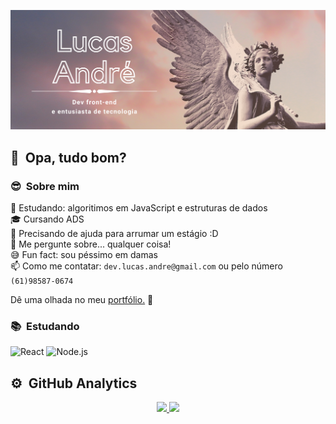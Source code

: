 ![Lucas André Banner](https://raw.githubusercontent.com/lucas-andre/lucas-andre/master/lucas_banner2.png)
## 👋 &nbsp;Opa, tudo bom?

### 😎 &nbsp;Sobre mim

🌱 Estudando: algoritimos em JavaScript e estruturas de dados  
🎓 Cursando ADS  
🤔 Precisando de ajuda para arrumar um estágio :D  
💬 Me pergunte sobre... qualquer coisa!  
😅 Fun fact: sou péssimo em damas  
📫 Como me contatar: `dev.lucas.andre@gmail.com` ou pelo número `(61)98587-0674`

Dê uma olhada no meu [portfólio.](https://lucas-andre.github.io) 🚀

### 📚 &nbsp;Estudando
![React](https://img.shields.io/badge/-React-333333?style=flat&logo=react) ![Node.js](https://img.shields.io/badge/-Node.js-333333?style=flat&logo=node.js)&nbsp;


## ⚙️ &nbsp;GitHub Analytics

<p align="center">
<a href="https://github.com/lucas-andre">
  <img height="180em" src="https://github-readme-stats-eight-theta.vercel.app/api?username=lucas-andre&show_icons=true&theme=tokyonight&include_all_commits=true&count_private=true" />
  <img height="180em" src="https://github-readme-stats-eight-theta.vercel.app/api/top-langs/?username=lucas-andre&layout=compact&exclude_lang=java+r&theme=tokyonight" />
</a>
</p>
